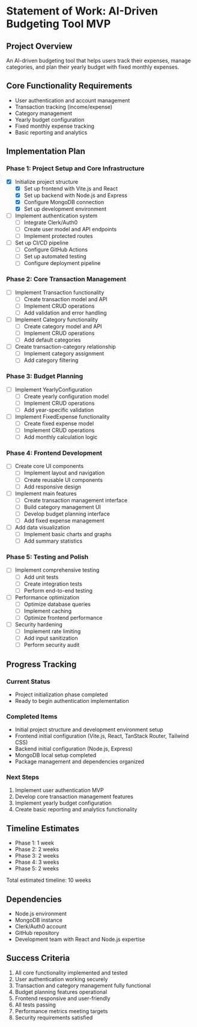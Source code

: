 # Statement of Work: AI-Driven Budgeting Tool MVP

## Project Overview

An AI-driven budgeting tool that helps users track their expenses, manage categories, and plan their yearly budget with fixed monthly expenses.

## Core Functionality Requirements

- User authentication and account management
- Transaction tracking (income/expense)
- Category management
- Yearly budget configuration
- Fixed monthly expense tracking
- Basic reporting and analytics

## Implementation Plan

### Phase 1: Project Setup and Core Infrastructure

- [x] Initialize project structure
  - [x] Set up frontend with Vite.js and React
  - [x] Set up backend with Node.js and Express
  - [x] Configure MongoDB connection
  - [x] Set up development environment
- [ ] Implement authentication system
  - [ ] Integrate Clerk/Auth0
  - [ ] Create user model and API endpoints
  - [ ] Implement protected routes
- [ ] Set up CI/CD pipeline
  - [ ] Configure GitHub Actions
  - [ ] Set up automated testing
  - [ ] Configure deployment pipeline

### Phase 2: Core Transaction Management

- [ ] Implement Transaction functionality
  - [ ] Create transaction model and API
  - [ ] Implement CRUD operations
  - [ ] Add validation and error handling
- [ ] Implement Category functionality
  - [ ] Create category model and API
  - [ ] Implement CRUD operations
  - [ ] Add default categories
- [ ] Create transaction-category relationship
  - [ ] Implement category assignment
  - [ ] Add category filtering

### Phase 3: Budget Planning

- [ ] Implement YearlyConfiguration
  - [ ] Create yearly configuration model
  - [ ] Implement CRUD operations
  - [ ] Add year-specific validation
- [ ] Implement FixedExpense functionality
  - [ ] Create fixed expense model
  - [ ] Implement CRUD operations
  - [ ] Add monthly calculation logic

### Phase 4: Frontend Development

- [ ] Create core UI components
  - [ ] Implement layout and navigation
  - [ ] Create reusable UI components
  - [ ] Add responsive design
- [ ] Implement main features
  - [ ] Create transaction management interface
  - [ ] Build category management UI
  - [ ] Develop budget planning interface
  - [ ] Add fixed expense management
- [ ] Add data visualization
  - [ ] Implement basic charts and graphs
  - [ ] Add summary statistics

### Phase 5: Testing and Polish

- [ ] Implement comprehensive testing
  - [ ] Add unit tests
  - [ ] Create integration tests
  - [ ] Perform end-to-end testing
- [ ] Performance optimization
  - [ ] Optimize database queries
  - [ ] Implement caching
  - [ ] Optimize frontend performance
- [ ] Security hardening
  - [ ] Implement rate limiting
  - [ ] Add input sanitization
  - [ ] Perform security audit

## Progress Tracking

### Current Status

- Project initialization phase completed
- Ready to begin authentication implementation

### Completed Items

- Initial project structure and development environment setup
- Frontend initial configuration (Vite.js, React, TanStack Router, Tailwind CSS)
- Backend initial configuration (Node.js, Express)
- MongoDB local setup completed
- Package management and dependencies organized

### Next Steps

1. Implement user authentication MVP
2. Develop core transaction management features
3. Implement yearly budget configuration
4. Create basic reporting and analytics functionality

## Timeline Estimates

- Phase 1: 1 week
- Phase 2: 2 weeks
- Phase 3: 2 weeks
- Phase 4: 3 weeks
- Phase 5: 2 weeks

Total estimated timeline: 10 weeks

## Dependencies

- Node.js environment
- MongoDB instance
- Clerk/Auth0 account
- GitHub repository
- Development team with React and Node.js expertise

## Success Criteria

1. All core functionality implemented and tested
2. User authentication working securely
3. Transaction and category management fully functional
4. Budget planning features operational
5. Frontend responsive and user-friendly
6. All tests passing
7. Performance metrics meeting targets
8. Security requirements satisfied
